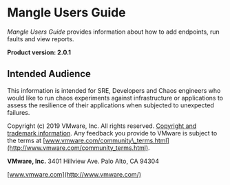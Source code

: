# Mangle Users Guide

_Mangle Users Guide_ provides information about how to add endpoints, run faults and view reports.

**Product version: 2.0.1**

## Intended Audience <a id="intended-audience"></a>

This information is intended for SRE, Developers and Chaos engineers who would like to run chaos experiments against infrastructure or applications to assess the resilience of their applications when subjected to unexpected failures.

Copyright \(c\) 2019 VMware, Inc. All rights reserved. [Copyright and trademark information](http://pubs.vmware.com/copyright-trademark.html). Any feedback you provide to VMware is subject to the terms at [www.vmware.com/community\_terms.html](http://www.vmware.com/community_terms.html).

**VMware, Inc.** 3401 Hillview Ave. Palo Alto, CA 94304

​[www.vmware.com](http://www.vmware.com/)​

